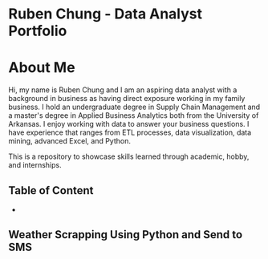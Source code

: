 # Ruben Chung - Data Analyst Portfolio

# About Me

Hi, my name is Ruben Chung and I am an aspiring data analyst with a background in business as having direct exposure working in my family business. I hold an undergraduate degree in Supply Chain Management and a master's degree in Applied Business Analytics both from the University of Arkansas. I enjoy working with data to answer your business questions. I have experience that ranges from ETL processes, data visualization, data mining, advanced Excel, and Python.

This is a repository to showcase skills learned through academic, hobby, and internships.

## Table of Content
- 

## Weather Scrapping Using Python and Send to SMS
